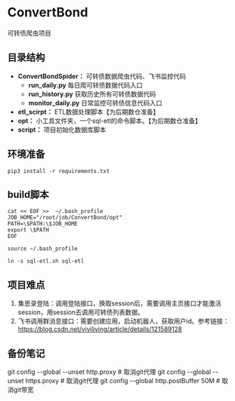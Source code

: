 # ConvertBond
可转债爬虫项目


## 目录结构
- **ConvertBondSpider：** 可转债数据爬虫代码、飞书监控代码
  - **run_daily.py** 每日爬可转债数据代码入口
  - **run_history.py** 获取历史所有可转债数据代码
  - **monitor_daily.py** 日常监控可转债信息代码入口
- **etl_scirpt：** ETL数据处理脚本【为后期数仓准备】
- **opt：** 小工具文件夹，一个sql-etl的命令脚本。【为后期数仓准备】
- **script：** 项目初始化数据库脚本

## 环境准备
```shell
pip3 install -r requirements.txt
```

## build脚本
```shell
cat << EOF >>  ~/.bash_profile
JOB_HOME="/root/job/ConvertBond/opt"
PATH=\$PATH:\$JOB_HOME
export \$PATH
EOF

source ~/.bash_profile

ln -s sql-etl.sh sql-etl
```

## 项目难点
1. 集思录登陆：调用登陆接口，换取session后，需要调用主页接口才能激活session，用session去调用可转债列表数据。
2. 飞书调用群消息接口：需要创建应用，启动机器人，获取用户id。参考链接：https://blog.csdn.net/viviliving/article/details/121589128

## 备份笔记
git config --global --unset http.proxy # 取消git代理
git config --global --unset https.proxy # 取消git代理
git config --global http.postBuffer 50M # 取消git带宽
